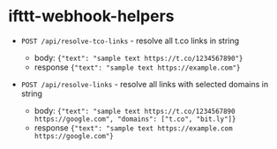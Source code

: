 # ifttt-webhook-helpers

* `POST /api/resolve-tco-links` - resolve all t.co links in string
  * body: `{"text": "sample text https://t.co/1234567890"}`
  * response `{"text": "sample text https://example.com"}`

* `POST /api/resolve-links` - resolve all links with selected domains in string
  * body: `{"text": "sample text https://t.co/1234567890 https://google.com", "domains": ["t.co", "bit.ly"]}`
  * response `{"text": "sample text https://example.com https://google.com"}`
